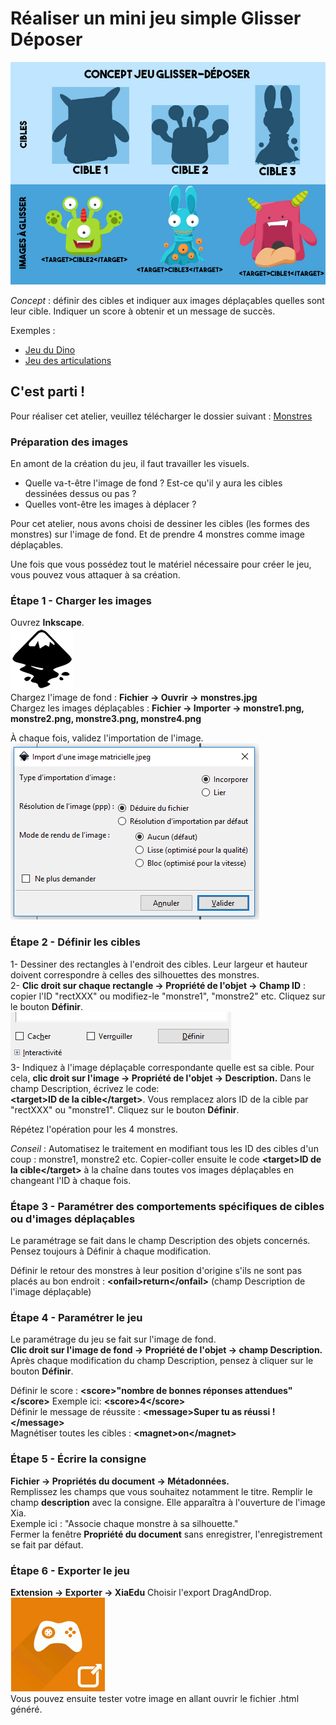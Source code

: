 # Réaliser un mini jeu simple Glisser Déposer

![schema_glisserdeposer](images/schema_glisserdeposer.jpg)

*Concept* : définir des cibles et indiquer aux images déplaçables quelles sont leur cible. Indiquer un score à obtenir et un message de succès.

Exemples :
- [Jeu du Dino](http://xia.dane.ac-versailles.fr/demo/dino/index.html)
- [Jeu des articulations](http://xia.dane.ac-versailles.fr/demo/articulations/index.html)

## C'est parti !

Pour réaliser cet atelier, veuillez télécharger le dossier suivant : [Monstres](https://github.com/pfautrero/xia/raw/XIA_20/doc/monstres.zip)

### Préparation des images

En amont de la création du jeu, il faut travailler les visuels.   
- Quelle va-t-être l'image de fond ? Est-ce qu'il y aura les cibles dessinées dessus ou pas ?
- Quelles vont-être les images à déplacer ?

Pour cet atelier, nous avons choisi de dessiner les cibles (les formes des monstres) sur l'image de fond. Et de prendre 4 monstres comme image déplaçables. 

Une fois que vous possédez tout le matériel nécessaire pour créer le jeu, vous pouvez vous attaquer à sa création.

### Étape 1 - Charger les images

Ouvrez **Inkscape**.  
![logo_inkscape](images/logo_inkscape.png)  
Chargez l'image de fond : **Fichier -> Ouvrir -> monstres.jpg**  
Chargez les images déplaçables : **Fichier -> Importer -> monstre1.png, monstre2.png, monstre3.png, monstre4.png**

À chaque fois, validez l'importation de l'image.   
![valider](images/capture1.png)

### Étape 2 - Définir les cibles

1- Dessiner des rectangles à l'endroit des cibles. Leur largeur et hauteur doivent correspondre à celles des silhouettes des monstres.   
2- **Clic droit sur chaque rectangle -> Propriété de l'objet -> Champ ID** : copier l'ID "rectXXX" ou modifiez-le "monstre1", "monstre2" etc. Cliquez sur le bouton **Définir**.  
![définir](images/capture8.png)  
3- Indiquez à l'image déplaçable correspondante quelle est sa cible. Pour cela, **clic droit sur l'image -> Propriété de l'objet -> Description.** Dans le champ Description, écrivez le code:   
**&lt;target&gt;ID de la cible&lt;/target&gt;**. Vous remplacez alors ID de la cible par "rectXXX" ou "monstre1". Cliquez sur le bouton **Définir**.

Répétez l'opération pour les 4 monstres.

*Conseil* : Automatisez le traitement en modifiant tous les ID des cibles d'un coup : monstre1, monstre2 etc. Copier-coller ensuite le code **&lt;target&gt;ID de la cible&lt;/target&gt;** à la chaîne dans toutes vos images déplaçables en changeant l'ID à chaque fois.

### Étape 3 - Paramétrer des comportements spécifiques de cibles ou d'images déplaçables

Le paramétrage se fait dans le champ Description des objets concernés. Pensez toujours à Définir à chaque modification.

Définir le retour des monstres à leur position d'origine s'ils ne sont pas placés au bon endroit : **&lt;onfail&gt;return&lt;/onfail&gt;** (champ Description de l'image déplaçable)   

### Étape 4 - Paramétrer le jeu

Le paramétrage du jeu se fait sur l'image de fond.   
**Clic droit sur l'image de fond -> Propriété de l'objet -> champ Description.**   
Après chaque modification du champ Description, pensez à cliquer sur le bouton **Définir**.

Définir le score : **&lt;score&gt;"nombre de bonnes réponses attendues"&lt;/score&gt;** Exemple ici: **&lt;score&gt;4&lt;/score&gt;**  
Définir le message de réussite : **&lt;message&gt;Super tu as réussi !&lt;/message&gt;**  
Magnétiser toutes les cibles : **&lt;magnet&gt;on&lt;/magnet&gt;**   

### Étape 5 - Écrire la consigne

**Fichier -> Propriétés du document -> Métadonnées.**   
Remplissez les champs que vous souhaitez notamment le titre.
Remplir le champ **description** avec la consigne. Elle apparaîtra à l'ouverture de l'image Xia.  
Exemple ici : "Associe chaque monstre à sa silhouette."  
Fermer la fenêtre **Propriété du document** sans enregistrer, l'enregistrement se fait par défaut.

### Étape 6 - Exporter le jeu

**Extension -> Exporter -> XiaEdu**
Choisir l'export DragAndDrop.  
![draganddrop](images/draganddrop.png)  
Vous pouvez ensuite tester votre image en allant ouvrir le fichier .html généré. 
